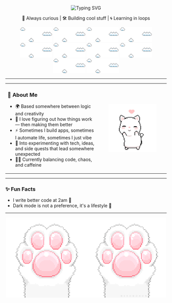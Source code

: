 <p align="center">
  <img src="https://readme-typing-svg.demolab.com?font=Roboto+Mono&weight=500&size=28&pause=1000&color=FFFFFF&center=true&vCenter=true&width=435&lines=Hey+there%2C+I'm+Stefani+%F0%9F%91%8B" alt="Typing SVG" />
</p>

<p align="center">
   🧠 Always curious | 🛠 Building cool stuff | 🌀 Learning in loops
</p>

<!-- Clouds -->
<p align="center">
  <img src="./assets/clouds.gif" width="100" />
  <img src="./assets/clouds.gif" width="100" />
  <img src="./assets/clouds.gif" width="100" />
  <img src="./assets/clouds.gif" width="100" />
  <img src="./assets/clouds.gif" width="100" />
  <img src="./assets/clouds.gif" width="100" />
  <img src="./assets/clouds.gif" width="100" />
  <img src="./assets/clouds.gif" width="100" />
  <img src="./assets/clouds.gif" width="100" />
  <img src="./assets/clouds.gif" width="100" />
</p>

---

<!-- About Me + Cat -->
<table>
<tr>
<td>

### 🧩 About Me

- 🌍 Based somewhere between logic and creativity  
- 🔎 I love figuring out how things work — then making them better  
- ⚡ Sometimes I build apps, sometimes I automate life, sometimes I just vibe  
- 🧪 Into experimenting with tech, ideas, and side quests that lead somewhere unexpected  
- 🧘‍♂️ Currently balancing code, chaos, and caffeine  

</td>
<td align="center" width="200">
  <img src="./assets/catDancing.gif" width="150" alt="cat dancing gif" />
</td>
</tr>
</table>

---

### ✨ Fun Facts

- I write better code at 2am 🌙  
- Dark mode is not a preference, it's a lifestyle 🌚

---

<!-- Cat paws at the bottom -->
<p align="center">
  <img src="./assets/catClaws.gif" />
</p>
